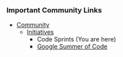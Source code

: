 ### Important Community Links

* [Community](/www-community)
  * [Initiatives](/www-community/initiatives)
    * Code Sprints (You are here)
    * [Google Summer of Code](/www-community/initiatives/gsoc)
